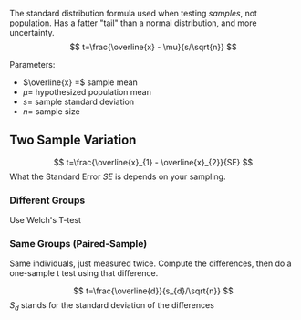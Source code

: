 The standard distribution formula used when testing *samples*, not population. Has a fatter "tail" than a normal distribution, and more uncertainty.
$$
t=\frac{\overline{x} - \mu}{s/\sqrt{n}}
$$

Parameters:
- $\overline{x} =$ sample mean
- $\mu=$ hypothesized population mean
- $s=$  sample standard deviation
- $n=$ sample size

## Two Sample Variation
$$
t=\frac{\overline{x}_{1} - \overline{x}_{2}}{SE}
$$
What the Standard Error $SE$ is depends on your sampling.

### Different Groups
Use Welch's T-test

### Same Groups (Paired-Sample)
Same individuals, just measured twice.
Compute the differences, then do a one-sample t test using that difference.

$$
t=\frac{\overline{d}}{s_{d}/\sqrt{n}}
$$
$S_{d}$ stands for the standard deviation of the differences